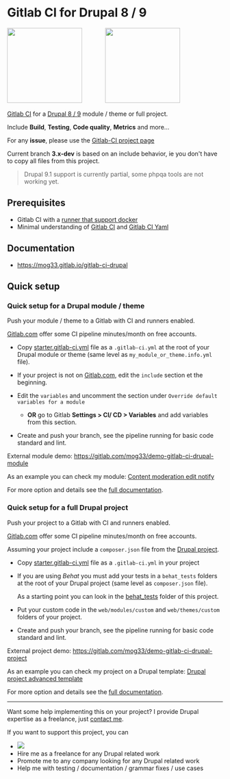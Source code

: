# Gitlab CI for Drupal 8 / 9

<img src="https://www.drupal.org/files/druplicon-small.png" width="175" style="margin-right:10%;">
<img src="https://about.gitlab.com/images/ci/gitlab-ci-cd-logo_2x.png" width="175">

[Gitlab CI](https://docs.gitlab.com/ee/ci/README.html) for a
[Drupal 8 / 9](https://www.drupal.org) module / theme or full project.

Include **Build**, **Testing**, **Code quality**, **Metrics** and more...

For any **issue**, please use the [Gitlab-CI project page](https://gitlab.com/mog33/gitlab-ci-drupal/-/issues)

Current branch **3.x-dev** is based on an include behavior, ie you don't have to copy all files from this project.

> Drupal 9.1 support is currently partial, some phpqa tools are not working yet.

## Prerequisites

- Gitlab CI with a [runner that support docker](https://docs.gitlab.com/runner/)
- Minimal understanding of [Gitlab CI](https://about.gitlab.com/stages-devops-lifecycle/continuous-integration/) and [Gitlab CI Yaml](https://docs.gitlab.com/ee/ci/yaml)

## Documentation

* https://mog33.gitlab.io/gitlab-ci-drupal

## Quick setup

### Quick setup for a Drupal module / theme

Push your module / theme to a Gitlab with CI and runners enabled.

[Gitlab.com](https://gitlab.com) offer some CI pipeline minutes/month on free
accounts.

- Copy [starter.gitlab-ci.yml](https://gitlab.com/mog33/gitlab-ci-drupal/-/raw/3.x-dev/starter.gitlab-ci.yml)
file as a `.gitlab-ci.yml` at the root of your Drupal module or theme
(same level as `my_module_or_theme.info.yml` file).

- If your project is not on [Gitlab.com](https://gitlab.com), edit the `include` section et the beginning.

- Edit the `variables` and uncomment the section under `Override default variables for a module`

  - **OR** go to Gitlab **Settings > CI/ CD > Variables** and add variables from this section.

- Create and push your branch, see the pipeline running for basic code standard and lint.

External module demo: https://gitlab.com/mog33/demo-gitlab-ci-drupal-module

As an example you can check my module:
[Content moderation edit notify](https://gitlab.com/mog33/content_moderation_edit_notify)

For more option and details see the [full documentation](https://mog33.gitlab.io/gitlab-ci-drupal).

### Quick setup for a full Drupal project

Push your project to a Gitlab with CI and runners enabled.

[Gitlab.com](https://gitlab.com) offer some CI pipeline minutes/month on free
accounts.

Assuming your project include a `composer.json` file from the
[Drupal project](https://www.drupal.org/docs/develop/using-composer/using-composer-to-install-drupal-and-manage-dependencies).

- Copy [starter.gitlab-ci.yml](https://gitlab.com/mog33/gitlab-ci-drupal/-/raw/3.x-dev/starter.gitlab-ci.yml) file as a `.gitlab-ci.yml` in your project

- If you are using _Behat_ you must add your tests in a `behat_tests` folders at the root of your Drupal project (same level as `composer.json` file).

  As a starting point you can look in the [behat_tests](./behat_tests) folder of this project.

- Put your custom code in the `web/modules/custom` and `web/themes/custom` folders of your project.

- Create and push your branch, see the pipeline running for basic code standard and lint.

External project demo: https://gitlab.com/mog33/demo-gitlab-ci-drupal-project

As an example you can check my project on a Drupal template:
[Drupal project advanced template](https://gitlab.com/mog33/drupal-composer-advanced-template)

For more option and details see the [full documentation](https://mog33.gitlab.io/gitlab-ci-drupal).

----

Want some help implementing this on your project? I provide Drupal expertise
as a freelance, just [contact me](https://developpeur-drupal.com/en).

If you want to support this project, you can

- [<img src="https://www.drupal.org/files/images/buy_me_a_coffee.png">](https://bit.ly/34jPKcE)
- Hire me as a freelance for any Drupal related work
- Promote me to any company looking for any Drupal related work
- Help me with testing / documentation / grammar fixes / use cases
